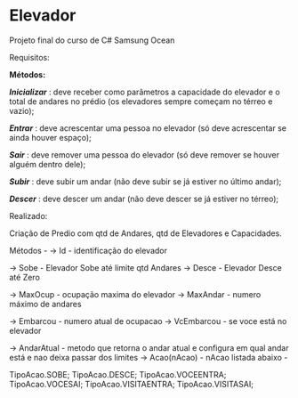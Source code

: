 # Elevador

Projeto final do curso de C# Samsung Ocean

Requisitos:

**Métodos:**

***Inicializar*** : deve receber como parâmetros a capacidade do elevador e o total de
andares no prédio (os elevadores sempre começam no térreo e vazio);

***Entrar*** : deve acrescentar uma pessoa no elevador (só deve acrescentar se ainda houver
espaço);

***Sair*** : deve remover uma pessoa do elevador (só deve remover se houver alguém
dentro dele);

***Subir*** : deve subir um andar (não deve subir se já estiver no último andar);

***Descer*** : deve descer um andar (não deve descer se já estiver no térreo);

Realizado:

Criação de Predio com qtd de Andares, qtd de Elevadores e Capacidades.

Métodos - 
-> Id - identificação do elevador

-> Sobe - Elevador Sobe até limite qtd Andares
-> Desce - Elevador Desce até Zero

-> MaxOcup - ocupação maxima do elevador
-> MaxAndar - numero máximo de andares 

-> Embarcou - numero atual de ocupacao 
-> VcEmbarcou - se voce está no elevador

-> AndarAtual - metodo que retorna o andar atual e configura em qual andar está e nao deixa passar dos limites 
-> Acao(nAcao) - nAcao listada abaixo -

TipoAcao.SOBE;
TipoAcao.DESCE;
TipoAcao.VOCEENTRA;
TipoAcao.VOCESAI;
TipoAcao.VISITAENTRA;
TipoAcao.VISITASAI;

